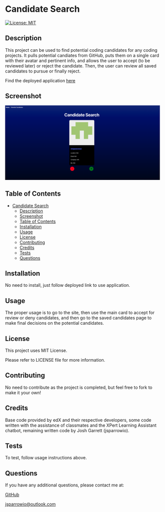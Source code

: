# Candidate Search

[![License: MIT](https://img.shields.io/badge/License-MIT-yellow.svg)](https://opensource.org/licenses/MIT)
                 
## Description
  
This project can be used to find potential coding candidates for any coding projects. It pulls potential candiates from GitHub, puts them on a single card with their avatar and pertinent info, and allows the user to accept (to be reviewed later) or reject the candidate. Then, the user can review all saved candidates to pursue or finally reject. 

Find the deployed application [here](https://candidate-search-xray.onrender.com/)

## Screenshot

<img src="./src/assets/candsearchss.png" alt="screenshot">
  
## Table of Contents
  
- [Candidate Search](#candidate-search)
  - [Description](#description)
  - [Screenshot](#screenshot)
  - [Table of Contents](#table-of-contents)
  - [Installation](#installation)
  - [Usage](#usage)
  - [License](#license)
  - [Contributing](#contributing)
  - [Credits](#credits)
  - [Tests](#tests)
  - [Questions](#questions)
  
## Installation
  
No need to install, just follow deployed link to use application.
  
## Usage
  
The proper usage is to go to the site, then use the main card to accept for review or deny candidates, and then go to the saved candidates page to make final decisions on the potential candidates.

## License
This project uses MIT License.

Please refer to LICENSE file for more information.
 
## Contributing
  
No need to contribute as the project is completed, but feel free to fork to make it your own!
  
## Credits
  
Base code provided by edX and their respective developers, some code written with the assistance of classmates and the XPert Learning Assistant chatbot, remaining written code by Josh Garrett (jsparrowio).
  
## Tests
  
To test, follow usage instructions above.
  
## Questions
  
If you have any additional questions, please contact me at:
  
[GitHub](https://www.github.com/jsparrowio)
  
[jsparrowio@outlook.com](mailto:jsparrowio@outlook.com)
